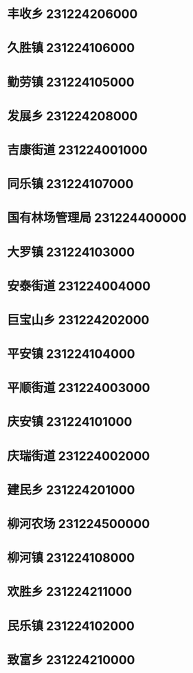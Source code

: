# 丰收乡 231224206000
# 久胜镇 231224106000
# 勤劳镇 231224105000
# 发展乡 231224208000
# 吉康街道 231224001000
# 同乐镇 231224107000
# 国有林场管理局 231224400000
# 大罗镇 231224103000
# 安泰街道 231224004000
# 巨宝山乡 231224202000
# 平安镇 231224104000
# 平顺街道 231224003000
# 庆安镇 231224101000
# 庆瑞街道 231224002000
# 建民乡 231224201000
# 柳河农场 231224500000
# 柳河镇 231224108000
# 欢胜乡 231224211000
# 民乐镇 231224102000
# 致富乡 231224210000
